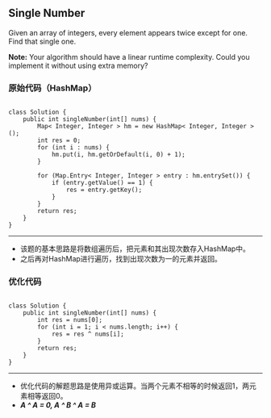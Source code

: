 ## Single Number
Given an array of integers, every element appears twice except for one. Find that single one.

<strong>Note:</strong>
Your algorithm should have a linear runtime complexity. Could you implement it without using extra memory?

### 原始代码（HashMap）
<pre><code>
class Solution {
    public int singleNumber(int[] nums) {
        Map< Integer, Integer > hm = new HashMap< Integer, Integer >();
        int res = 0;
        for (int i : nums) {
            hm.put(i, hm.getOrDefault(i, 0) + 1);
        }
        
        for (Map.Entry< Integer, Integer > entry : hm.entrySet()) {
            if (entry.getValue() == 1) {
                res = entry.getKey();
            }
        }
        return res;
    }
}
</code></pre>

***
* 该题的基本思路是将数组遍历后，把元素和其出现次数存入HashMap中。
* 之后再对HashMap进行遍历，找到出现次数为一的元素并返回。


### 优化代码
<pre><code>
class Solution {
    public int singleNumber(int[] nums) {
        int res = nums[0];
        for (int i = 1; i < nums.length; i++) {
            res = res ^ nums[i];
        }
        return res;
    }
}
</code></pre>

***
* 优化代码的解题思路是使用异或运算。当两个元素不相等的时候返回1，两元素相等返回0。
* <strong><em>A ^ A = 0, A ^ B ^ A = B</em></strong>